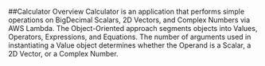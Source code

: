##Calculator Overview
Calculator is an application that performs simple operations on BigDecimal Scalars, 2D Vectors, and Complex 
Numbers via AWS Lambda. The Object-Oriented approach segments objects into Values, Operators, Expressions, 
and Equations. The number of arguments used in instantiating a Value object determines whether the Operand 
is a Scalar, a 2D Vector, or a Complex Number. 


